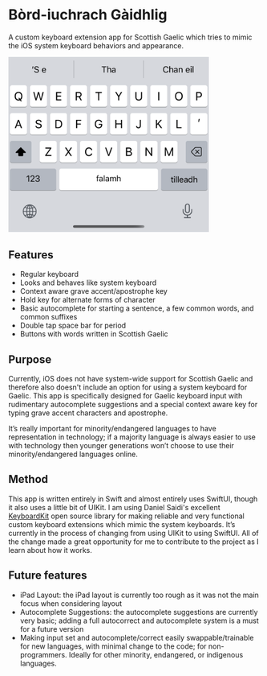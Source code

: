 # Bòrd-iuchrach Gàidhlig

A custom keyboard extension app for Scottish Gaelic which tries to mimic the iOS system keyboard behaviors and appearance.  
<p align="leading">
    <img src ="Resources/Keyboard Picture.png" width=400 />
</p>


## Features

- Regular keyboard 
- Looks and behaves like system keyboard
- Context aware grave accent/apostrophe key
- Hold key for alternate forms of character
- Basic autocomplete for starting a sentence, a few common words, and common suffixes
- Double tap space bar for period
- Buttons with words written in Scottish Gaelic

## Purpose

Currently, iOS does not have system-wide support for Scottish Gaelic and therefore also doesn't include an option for using a system keyboard for Gaelic.  This app is specifically designed for Gaelic keyboard input with rudimentary autocomplete suggestions and a special context aware key for typing grave accent characters and apostrophe.  

It’s really important for minority/endangered languages to have representation in technology; if a majority language is always easier to use with technology then younger generations won’t choose to use their minority/endangered languages online.  

## Method

This app is written entirely in Swift and almost entirely uses SwiftUI, though it also uses a little bit of UIKit.  I am using Daniel Saidi's excellent [KeyboardKit][KeyboardKit] open source library for making reliable and very functional custom keyboard extensions which mimic the system keyboards.  It’s currently in the process of changing from using UIKit to using SwiftUI.  All of the change made a great opportunity for me to contribute to the project as I learn about how it works.

## Future features

- iPad Layout: the iPad layout is currently too rough as it was not the main focus when considering layout
- Autocomplete Suggestions: the autocomplete suggestions are currently very basic; adding a full autocorrect and autocomplete system is a must for a future version
- Making input set and autocomplete/correct easily swappable/trainable for new languages, with minimal change to the code; for non-programmers.  Ideally for other minority, endangered, or indigenous languages.


[KeyboardKit]: https://github.com/danielsaidi/KeyboardKit
